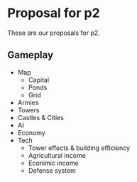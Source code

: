 # Proposal for p2

These are our proposals for p2.

## Gameplay

- Map
  - Capital
  - Ponds
  - Grid
- Armies
- Towers
- Castles & Cities
- AI
- Economy
- Tech
  - Tower effects & building efficiency
  - Agricultural income
  - Econimic income
  - Defense system
